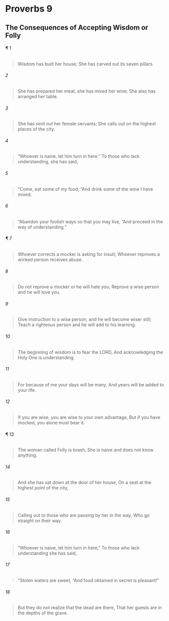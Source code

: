 # Proverbs 9
## The Consequences of Accepting Wisdom or Folly
###### ¶ 1
> Wisdom has built her house;
> She has carved out its seven pillars.
###### 2
> She has prepared her meat, she has mixed her wine;
> She also has arranged her table.
###### 3
> She has sent out her female servants;
> She calls out on the highest places of the city.
###### 4
> “Whoever is naive, let him turn in here.”
> To those who lack understanding, she has said,
###### 5
> “Come, eat some of my food,
> “And drink some of the wine I have mixed.
###### 6
> “Abandon your foolish ways so that you may live,
> “And proceed in the way of understanding.”
###### ¶ 7
> Whoever corrects a mocker is asking for insult;
> Whoever reproves a wicked person receives abuse.
###### 8
> Do not reprove a mocker or he will hate you;
> Reprove a wise person and he will love you.
###### 9
> Give instruction to a wise person, and he will become wiser still;
> Teach a righteous person and he will add to his learning.
###### 10
> The beginning of wisdom is to fear the LORD,
> And acknowledging the Holy One is understanding.
###### 11
> For because of me your days will be many,
> And years will be added to your life.
###### 12
> If you are wise, you are wise to your own advantage,
> But if you have mocked, you alone must bear it.
###### ¶ 13
> The woman called Folly is brash,
> She is naive and does not know anything.
###### 14
> And she has sat down at the door of her house,
> On a seat at the highest point of the city,
###### 15
> Calling out to those who are passing by her in the way,
> Who go straight on their way.
###### 16
> “Whoever is naive, let him turn in here,”
> To those who lack understanding she has said,
###### 17
> “Stolen waters are sweet,
> “And food obtained in secret is pleasant!”
###### 18
> But they do not realize that the dead are there,
> That her guests are in the depths of the grave.
